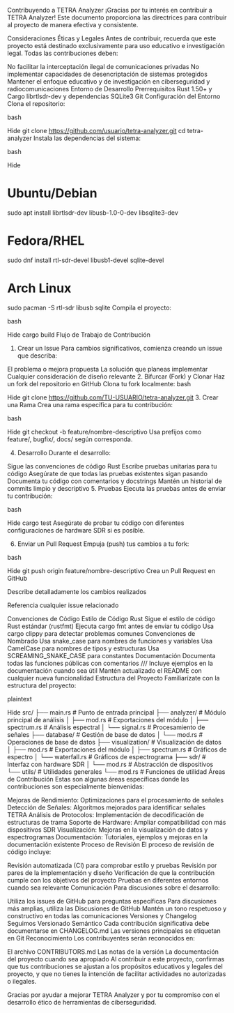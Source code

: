 Contribuyendo a TETRA Analyzer
¡Gracias por tu interés en contribuir a TETRA Analyzer! Este documento proporciona las directrices para contribuir al proyecto de manera efectiva y consistente.

Consideraciones Éticas y Legales
Antes de contribuir, recuerda que este proyecto está destinado exclusivamente para uso educativo e investigación legal. Todas las contribuciones deben:

No facilitar la interceptación ilegal de comunicaciones privadas
No implementar capacidades de desencriptación de sistemas protegidos
Mantener el enfoque educativo y de investigación en ciberseguridad y radiocomunicaciones
Entorno de Desarrollo
Prerrequisitos
Rust 1.50+ y Cargo
librtlsdr-dev y dependencias
SQLite3
Git
Configuración del Entorno
Clona el repositorio:

bash

Hide
git clone https://github.com/usuario/tetra-analyzer.git
cd tetra-analyzer
Instala las dependencias del sistema:

bash

Hide
# Ubuntu/Debian
sudo apt install librtlsdr-dev libusb-1.0-0-dev libsqlite3-dev

# Fedora/RHEL
sudo dnf install rtl-sdr-devel libusb1-devel sqlite-devel

# Arch Linux
sudo pacman -S rtl-sdr libusb sqlite
Compila el proyecto:

bash

Hide
cargo build
Flujo de Trabajo de Contribución
1. Crear un Issue
Para cambios significativos, comienza creando un issue que describa:

El problema o mejora propuesta
La solución que planeas implementar
Cualquier consideración de diseño relevante
2. Bifurcar (Fork) y Clonar
Haz un fork del repositorio en GitHub
Clona tu fork localmente:
bash

Hide
git clone https://github.com/TU-USUARIO/tetra-analyzer.git
3. Crear una Rama
Crea una rama específica para tu contribución:

bash

Hide
git checkout -b feature/nombre-descriptivo
Usa prefijos como feature/, bugfix/, docs/ según corresponda.

4. Desarrollo
Durante el desarrollo:

Sigue las convenciones de código Rust
Escribe pruebas unitarias para tu código
Asegúrate de que todas las pruebas existentes sigan pasando
Documenta tu código con comentarios y docstrings
Mantén un historial de commits limpio y descriptivo
5. Pruebas
Ejecuta las pruebas antes de enviar tu contribución:

bash

Hide
cargo test
Asegúrate de probar tu código con diferentes configuraciones de hardware SDR si es posible.

6. Enviar un Pull Request
Empuja (push) tus cambios a tu fork:

bash

Hide
git push origin feature/nombre-descriptivo
Crea un Pull Request en GitHub

Describe detalladamente los cambios realizados

Referencia cualquier issue relacionado

Convenciones de Código
Estilo de Código Rust
Sigue el estilo de código Rust estándar (rustfmt)
Ejecuta cargo fmt antes de enviar tu código
Usa cargo clippy para detectar problemas comunes
Convenciones de Nombrado
Usa snake_case para nombres de funciones y variables
Usa CamelCase para nombres de tipos y estructuras
Usa SCREAMING_SNAKE_CASE para constantes
Documentación
Documenta todas las funciones públicas con comentarios ///
Incluye ejemplos en la documentación cuando sea útil
Mantén actualizado el README con cualquier nueva funcionalidad
Estructura del Proyecto
Familiarízate con la estructura del proyecto:

plaintext

Hide
src/
├── main.rs              # Punto de entrada principal
├── analyzer/            # Módulo principal de análisis
│   ├── mod.rs           # Exportaciones del módulo
│   ├── spectrum.rs      # Análisis espectral
│   └── signal.rs        # Procesamiento de señales
├── database/            # Gestión de base de datos
│   └── mod.rs           # Operaciones de base de datos
├── visualization/       # Visualización de datos
│   ├── mod.rs           # Exportaciones del módulo
│   ├── spectrum.rs      # Gráficos de espectro
│   └── waterfall.rs     # Gráficos de espectrograma
├── sdr/                 # Interfaz con hardware SDR
│   └── mod.rs           # Abstracción de dispositivos
└── utils/               # Utilidades generales
    └── mod.rs           # Funciones de utilidad
Áreas de Contribución
Estas son algunas áreas específicas donde las contribuciones son especialmente bienvenidas:

Mejoras de Rendimiento: Optimizaciones para el procesamiento de señales
Detección de Señales: Algoritmos mejorados para identificar señales TETRA
Análisis de Protocolos: Implementación de decodificación de estructuras de trama
Soporte de Hardware: Ampliar compatibilidad con más dispositivos SDR
Visualización: Mejoras en la visualización de datos y espectrogramas
Documentación: Tutoriales, ejemplos y mejoras en la documentación existente
Proceso de Revisión
El proceso de revisión de código incluye:

Revisión automatizada (CI) para comprobar estilo y pruebas
Revisión por pares de la implementación y diseño
Verificación de que la contribución cumple con los objetivos del proyecto
Pruebas en diferentes entornos cuando sea relevante
Comunicación
Para discusiones sobre el desarrollo:

Utiliza los issues de GitHub para preguntas específicas
Para discusiones más amplias, utiliza las Discusiones de GitHub
Mantén un tono respetuoso y constructivo en todas las comunicaciones
Versiones y Changelog
Seguimos Versionado Semántico
Cada contribución significativa debe documentarse en CHANGELOG.md
Las versiones principales se etiquetan en Git
Reconocimiento
Los contribuyentes serán reconocidos en:

El archivo CONTRIBUTORS.md
Las notas de la versión
La documentación del proyecto cuando sea apropiado
Al contribuir a este proyecto, confirmas que tus contribuciones se ajustan a los propósitos educativos y legales del proyecto, y que no tienes la intención de facilitar actividades no autorizadas o ilegales.

Gracias por ayudar a mejorar TETRA Analyzer y por tu compromiso con el desarrollo ético de herramientas de ciberseguridad.
